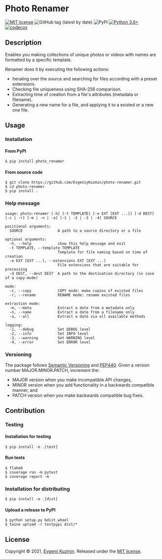 # Photo Renamer

[![MIT license](https://img.shields.io/badge/License-MIT-blue.svg)](https://lbesson.mit-license.org/)
![GitHub tag (latest by date)](https://img.shields.io/github/v/tag/EvgeniyKuzmin/photo-renamer)
![PyPI](https://img.shields.io/pypi/v/photo-renamer)
[![Python 3.6+](https://img.shields.io/badge/python-3.9+-blue.svg)](https://www.python.org/downloads/release/python-390/)
[![codecov](https://codecov.io/gh/EvgeniyKuzmin/photo-renamer/branch/master/graph/badge.svg?token=H5VYO0JKPS)](https://codecov.io/gh/EvgeniyKuzmin/photo-renamer)


## Description
Enables you making collections of unique photos or videos with names are formatted by a specific template.

Renamer does it by executing the following actions:
- Iterating over the source and searching for files according with a preset extensions.
- Checking file uniqueness using SHA-256 comparison.
- Extracting time of creation from a file's attributes (metadata or filename).
- Generating a new name for a file, and applying it to a existed or a new one file.


## Usage

### Installation

#### From PyPI
    $ pip install photo_renamer

#### From source code
    $ git clone https://github.com/EvgeniyKuzmin/photo-renamer.git
    $ cd photo-renamer
    $ pip install .

### Help message
```
usage: photo-renamer [-h] [-t TEMPLATE] [-e EXT [EXT ...]] [-d DEST] [-c | -r] [-m | -n | -a] [-1 | -2 | -3 | -4] SOURCE

positional arguments:
  SOURCE                A path to a source directory or a file

optional arguments:
  -h, --help            show this help message and exit
  -t TEMPLATE, --template TEMPLATE
                        Template for file naming based on time of creation
  -e EXT [EXT ...], --extensions EXT [EXT ...]
                        File extensions that are suitable for processing
  -d DEST, --dest DEST  A path to the destination directory (in case of a copy-mode)

mode:
  -c, --copy            COPY mode: make copies of existed files
  -r, --rename          RENAME mode: rename existed files

extraction mode:
  -m, --meta            Extract a date from a metadata only
  -n, --name            Extract a date from a filename only
  -a, --all             Extract a date via all available methods

logging:
  -1, --debug           Set DEBUG level
  -2, --info            Set INFO level
  -3, --warning         Set WARNING level
  -4, --error           Set ERROR level
```

### Versioning
The package follows [Semantic Versioning](http://semver.org) and [PEP440](https://www.python.org/dev/peps/pep-0440/). Given a version number MAJOR.MINOR.PATCH, increment the:
- MAJOR version when you make incompatible API changes,
- MINOR version when you add functionality in a backwards compatible manner, and
- PATCH version when you make backwards compatible bug fixes.


## Contribution

### Testing

#### Installation for testing
    $ pip install -e .[test]

#### Run tests
    $ flake8
    $ coverage run -m pytest
    $ coverage report -m

### Installation for distributing
    $ pip install -e .[dist]

#### Upload a release to PyPI
    $ python setup.py bdist_wheel
    $ twine upload -r testpypi dist/*


## License
Copyright © 2021, [Evgenii Kuzmin](mailto:evgeniy.a.kuzmin@gmail.com).
Released under the [MIT license](LICENSE).
